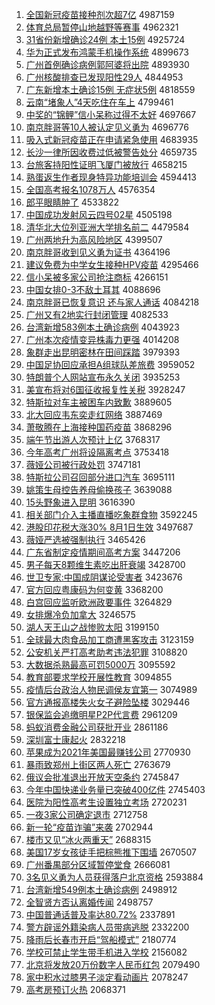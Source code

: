 1. [全国新冠疫苗接种剂次超7亿](http://www.baidu.com/baidu?cl=3&tn=SE_baiduhomet8_jmjb7mjw&rsv_dl=fyb_top&fr=top1000&wd=%C8%AB%B9%FA%D0%C2%B9%DA%D2%DF%C3%E7%BD%D3%D6%D6%BC%C1%B4%CE%B3%AC7%D2%DA) 4987159
1. [体育总局暂停山地越野等赛事](http://www.baidu.com/baidu?cl=3&tn=SE_baiduhomet8_jmjb7mjw&rsv_dl=fyb_top&fr=top1000&wd=%CC%E5%D3%FD%D7%DC%BE%D6%D4%DD%CD%A3%C9%BD%B5%D8%D4%BD%D2%B0%B5%C8%C8%FC%CA%C2) 4962321
1. [31省份新增确诊24例 本土15例](http://www.baidu.com/baidu?cl=3&tn=SE_baiduhomet8_jmjb7mjw&rsv_dl=fyb_top&fr=top1000&wd=31%CA%A1%B7%DD%D0%C2%D4%F6%C8%B7%D5%EF24%C0%FD%20%B1%BE%CD%C115%C0%FD) 4925724
1. [华为正式发布鸿蒙手机操作系统](http://www.baidu.com/baidu?cl=3&tn=SE_baiduhomet8_jmjb7mjw&rsv_dl=fyb_top&fr=top1000&wd=%BB%AA%CE%AA%D5%FD%CA%BD%B7%A2%B2%BC%BA%E8%C3%C9%CA%D6%BB%FA%B2%D9%D7%F7%CF%B5%CD%B3) 4899673
1. [广州首例确诊病例郭阿婆将出院](http://www.baidu.com/baidu?cl=3&tn=SE_baiduhomet8_jmjb7mjw&rsv_dl=fyb_top&fr=top1000&wd=%B9%E3%D6%DD%CA%D7%C0%FD%C8%B7%D5%EF%B2%A1%C0%FD%B9%F9%B0%A2%C6%C5%BD%AB%B3%F6%D4%BA) 4893930
1. [广州核酸排查已发现阳性29人](http://www.baidu.com/baidu?cl=3&tn=SE_baiduhomet8_jmjb7mjw&rsv_dl=fyb_top&fr=top1000&wd=%B9%E3%D6%DD%BA%CB%CB%E1%C5%C5%B2%E9%D2%D1%B7%A2%CF%D6%D1%F4%D0%D429%C8%CB) 4844953
1. [广东新增本土确诊15例 无症状5例](http://www.baidu.com/baidu?cl=3&tn=SE_baiduhomet8_jmjb7mjw&rsv_dl=fyb_top&fr=top1000&wd=%B9%E3%B6%AB%D0%C2%D4%F6%B1%BE%CD%C1%C8%B7%D5%EF15%C0%FD%20%CE%DE%D6%A2%D7%B45%C0%FD) 4818559
1. [云南“堵象人”4天吃住在车上](http://www.baidu.com/baidu?cl=3&tn=SE_baiduhomet8_jmjb7mjw&rsv_dl=fyb_top&fr=top1000&wd=%D4%C6%C4%CF%A1%B0%B6%C2%CF%F3%C8%CB%A1%B14%CC%EC%B3%D4%D7%A1%D4%DA%B3%B5%C9%CF) 4799461
1. [中奖的“锦鲤”信小呆称过得不太好](http://www.baidu.com/baidu?cl=3&tn=SE_baiduhomet8_jmjb7mjw&rsv_dl=fyb_top&fr=top1000&wd=%D6%D0%BD%B1%B5%C4%A1%B0%BD%F5%C0%F0%A1%B1%D0%C5%D0%A1%B4%F4%B3%C6%B9%FD%B5%C3%B2%BB%CC%AB%BA%C3) 4697667
1. [南京胖哥等10人被认定见义勇为](http://www.baidu.com/baidu?cl=3&tn=SE_baiduhomet8_jmjb7mjw&rsv_dl=fyb_top&fr=top1000&wd=%C4%CF%BE%A9%C5%D6%B8%E7%B5%C810%C8%CB%B1%BB%C8%CF%B6%A8%BC%FB%D2%E5%D3%C2%CE%AA) 4696776
1. [吸入式新冠疫苗正在申请紧急使用](http://www.baidu.com/baidu?cl=3&tn=SE_baiduhomet8_jmjb7mjw&rsv_dl=fyb_top&fr=top1000&wd=%CE%FC%C8%EB%CA%BD%D0%C2%B9%DA%D2%DF%C3%E7%D5%FD%D4%DA%C9%EA%C7%EB%BD%F4%BC%B1%CA%B9%D3%C3) 4683935
1. [长沙一律所因收费过低被警告处分](http://www.baidu.com/baidu?cl=3&tn=SE_baiduhomet8_jmjb7mjw&rsv_dl=fyb_top&fr=top1000&wd=%B3%A4%C9%B3%D2%BB%C2%C9%CB%F9%D2%F2%CA%D5%B7%D1%B9%FD%B5%CD%B1%BB%BE%AF%B8%E6%B4%A6%B7%D6) 4659735
1. [台旅客持阳性证明飞厦门被放行](http://www.baidu.com/baidu?cl=3&tn=SE_baiduhomet8_jmjb7mjw&rsv_dl=fyb_top&fr=top1000&wd=%CC%A8%C2%C3%BF%CD%B3%D6%D1%F4%D0%D4%D6%A4%C3%F7%B7%C9%CF%C3%C3%C5%B1%BB%B7%C5%D0%D0) 4658215
1. [熟蛋返生作者现身特异功能培训会](http://www.baidu.com/baidu?cl=3&tn=SE_baiduhomet8_jmjb7mjw&rsv_dl=fyb_top&fr=top1000&wd=%CA%EC%B5%B0%B7%B5%C9%FA%D7%F7%D5%DF%CF%D6%C9%ED%CC%D8%D2%EC%B9%A6%C4%DC%C5%E0%D1%B5%BB%E1) 4594413
1. [全国高考报名1078万人](http://www.baidu.com/baidu?cl=3&tn=SE_baiduhomet8_jmjb7mjw&rsv_dl=fyb_top&fr=top1000&wd=%C8%AB%B9%FA%B8%DF%BF%BC%B1%A8%C3%FB1078%CD%F2%C8%CB) 4576354
1. [郎平眼睛肿了](http://www.baidu.com/baidu?cl=3&tn=SE_baiduhomet8_jmjb7mjw&rsv_dl=fyb_top&fr=top1000&wd=%C0%C9%C6%BD%D1%DB%BE%A6%D6%D7%C1%CB) 4533822
1. [中国成功发射风云四号02星](http://www.baidu.com/baidu?cl=3&tn=SE_baiduhomet8_jmjb7mjw&rsv_dl=fyb_top&fr=top1000&wd=%D6%D0%B9%FA%B3%C9%B9%A6%B7%A2%C9%E4%B7%E7%D4%C6%CB%C4%BA%C502%D0%C7) 4505198
1. [清华北大位列亚洲大学排名前二](http://www.baidu.com/baidu?cl=3&tn=SE_baiduhomet8_jmjb7mjw&rsv_dl=fyb_top&fr=top1000&wd=%C7%E5%BB%AA%B1%B1%B4%F3%CE%BB%C1%D0%D1%C7%D6%DE%B4%F3%D1%A7%C5%C5%C3%FB%C7%B0%B6%FE) 4479584
1. [广州两地升为高风险地区](http://www.baidu.com/baidu?cl=3&tn=SE_baiduhomet8_jmjb7mjw&rsv_dl=fyb_top&fr=top1000&wd=%B9%E3%D6%DD%C1%BD%B5%D8%C9%FD%CE%AA%B8%DF%B7%E7%CF%D5%B5%D8%C7%F8) 4399507
1. [南京胖哥收到见义勇为证书](http://www.baidu.com/baidu?cl=3&tn=SE_baiduhomet8_jmjb7mjw&rsv_dl=fyb_top&fr=top1000&wd=%C4%CF%BE%A9%C5%D6%B8%E7%CA%D5%B5%BD%BC%FB%D2%E5%D3%C2%CE%AA%D6%A4%CA%E9) 4364196
1. [建议免费为中学女生接种HPV疫苗](http://www.baidu.com/baidu?cl=3&tn=SE_baiduhomet8_jmjb7mjw&rsv_dl=fyb_top&fr=top1000&wd=%BD%A8%D2%E9%C3%E2%B7%D1%CE%AA%D6%D0%D1%A7%C5%AE%C9%FA%BD%D3%D6%D6HPV%D2%DF%C3%E7) 4295466
1. [信小呆被多家公司抢注商标](http://www.baidu.com/baidu?cl=3&tn=SE_baiduhomet8_jmjb7mjw&rsv_dl=fyb_top&fr=top1000&wd=%D0%C5%D0%A1%B4%F4%B1%BB%B6%E0%BC%D2%B9%AB%CB%BE%C7%C0%D7%A2%C9%CC%B1%EA) 4266151
1. [中国女排0-3不敌土耳其](http://www.baidu.com/baidu?cl=3&tn=SE_baiduhomet8_jmjb7mjw&rsv_dl=fyb_top&fr=top1000&wd=%D6%D0%B9%FA%C5%AE%C5%C50-3%B2%BB%B5%D0%CD%C1%B6%FA%C6%E4) 4088696
1. [南京胖哥已恢复意识 还与家人通话](http://www.baidu.com/baidu?cl=3&tn=SE_baiduhomet8_jmjb7mjw&rsv_dl=fyb_top&fr=top1000&wd=%C4%CF%BE%A9%C5%D6%B8%E7%D2%D1%BB%D6%B8%B4%D2%E2%CA%B6%20%BB%B9%D3%EB%BC%D2%C8%CB%CD%A8%BB%B0) 4084218
1. [广州又有2地实行封闭管理](http://www.baidu.com/baidu?cl=3&tn=SE_baiduhomet8_jmjb7mjw&rsv_dl=fyb_top&fr=top1000&wd=%B9%E3%D6%DD%D3%D6%D3%D02%B5%D8%CA%B5%D0%D0%B7%E2%B1%D5%B9%DC%C0%ED) 4082533
1. [台湾新增583例本土确诊病例](http://www.baidu.com/baidu?cl=3&tn=SE_baiduhomet8_jmjb7mjw&rsv_dl=fyb_top&fr=top1000&wd=%CC%A8%CD%E5%D0%C2%D4%F6583%C0%FD%B1%BE%CD%C1%C8%B7%D5%EF%B2%A1%C0%FD) 4043923
1. [广州本次疫情变异株毒力更强](http://www.baidu.com/baidu?cl=3&tn=SE_baiduhomet8_jmjb7mjw&rsv_dl=fyb_top&fr=top1000&wd=%B9%E3%D6%DD%B1%BE%B4%CE%D2%DF%C7%E9%B1%E4%D2%EC%D6%EA%B6%BE%C1%A6%B8%FC%C7%BF) 4014208
1. [象群走出昆明密林在田间踩踏](http://www.baidu.com/baidu?cl=3&tn=SE_baiduhomet8_jmjb7mjw&rsv_dl=fyb_top&fr=top1000&wd=%CF%F3%C8%BA%D7%DF%B3%F6%C0%A5%C3%F7%C3%DC%C1%D6%D4%DA%CC%EF%BC%E4%B2%C8%CC%A4) 3979393
1. [中国足协回应承担A组球队差旅费](http://www.baidu.com/baidu?cl=3&tn=SE_baiduhomet8_jmjb7mjw&rsv_dl=fyb_top&fr=top1000&wd=%D6%D0%B9%FA%D7%E3%D0%AD%BB%D8%D3%A6%B3%D0%B5%A3A%D7%E9%C7%F2%B6%D3%B2%EE%C2%C3%B7%D1) 3959052
1. [特朗普个人网站宣布永久关闭](http://www.baidu.com/baidu?cl=3&tn=SE_baiduhomet8_jmjb7mjw&rsv_dl=fyb_top&fr=top1000&wd=%CC%D8%C0%CA%C6%D5%B8%F6%C8%CB%CD%F8%D5%BE%D0%FB%B2%BC%D3%C0%BE%C3%B9%D8%B1%D5) 3935253
1. [美宣布将对6国征收报复性关税](http://www.baidu.com/baidu?cl=3&tn=SE_baiduhomet8_jmjb7mjw&rsv_dl=fyb_top&fr=top1000&wd=%C3%C0%D0%FB%B2%BC%BD%AB%B6%D46%B9%FA%D5%F7%CA%D5%B1%A8%B8%B4%D0%D4%B9%D8%CB%B0) 3928247
1. [特斯拉对车主被困车内致歉](http://www.baidu.com/baidu?cl=3&tn=SE_baiduhomet8_jmjb7mjw&rsv_dl=fyb_top&fr=top1000&wd=%CC%D8%CB%B9%C0%AD%B6%D4%B3%B5%D6%F7%B1%BB%C0%A7%B3%B5%C4%DA%D6%C2%C7%B8) 3889605
1. [北大回应韦东奕走红网络](http://www.baidu.com/baidu?cl=3&tn=SE_baiduhomet8_jmjb7mjw&rsv_dl=fyb_top&fr=top1000&wd=%B1%B1%B4%F3%BB%D8%D3%A6%CE%A4%B6%AB%DE%C8%D7%DF%BA%EC%CD%F8%C2%E7) 3887469
1. [萧敬腾在上海接种国药疫苗](http://www.baidu.com/baidu?cl=3&tn=SE_baiduhomet8_jmjb7mjw&rsv_dl=fyb_top&fr=top1000&wd=%CF%F4%BE%B4%CC%DA%D4%DA%C9%CF%BA%A3%BD%D3%D6%D6%B9%FA%D2%A9%D2%DF%C3%E7) 3868296
1. [端午节出游人次预计上亿](http://www.baidu.com/baidu?cl=3&tn=SE_baiduhomet8_jmjb7mjw&rsv_dl=fyb_top&fr=top1000&wd=%B6%CB%CE%E7%BD%DA%B3%F6%D3%CE%C8%CB%B4%CE%D4%A4%BC%C6%C9%CF%D2%DA) 3768317
1. [今年高考广州将设隔离考点](http://www.baidu.com/baidu?cl=3&tn=SE_baiduhomet8_jmjb7mjw&rsv_dl=fyb_top&fr=top1000&wd=%BD%F1%C4%EA%B8%DF%BF%BC%B9%E3%D6%DD%BD%AB%C9%E8%B8%F4%C0%EB%BF%BC%B5%E3) 3753418
1. [薇娅公司被行政处罚](http://www.baidu.com/baidu?cl=3&tn=SE_baiduhomet8_jmjb7mjw&rsv_dl=fyb_top&fr=top1000&wd=%DE%B1%E6%AB%B9%AB%CB%BE%B1%BB%D0%D0%D5%FE%B4%A6%B7%A3) 3747181
1. [特斯拉公司召回部分进口汽车](http://www.baidu.com/baidu?cl=3&tn=SE_baiduhomet8_jmjb7mjw&rsv_dl=fyb_top&fr=top1000&wd=%CC%D8%CB%B9%C0%AD%B9%AB%CB%BE%D5%D9%BB%D8%B2%BF%B7%D6%BD%F8%BF%DA%C6%FB%B3%B5) 3695111
1. [姚策生母控告养母偷换孩子](http://www.baidu.com/baidu?cl=3&tn=SE_baiduhomet8_jmjb7mjw&rsv_dl=fyb_top&fr=top1000&wd=%D2%A6%B2%DF%C9%FA%C4%B8%BF%D8%B8%E6%D1%F8%C4%B8%CD%B5%BB%BB%BA%A2%D7%D3) 3639088
1. [15头野象进入昆明](http://www.baidu.com/baidu?cl=3&tn=SE_baiduhomet8_jmjb7mjw&rsv_dl=fyb_top&fr=top1000&wd=15%CD%B7%D2%B0%CF%F3%BD%F8%C8%EB%C0%A5%C3%F7) 3616390
1. [相关部门介入主播直播吃象群食物](http://www.baidu.com/baidu?cl=3&tn=SE_baiduhomet8_jmjb7mjw&rsv_dl=fyb_top&fr=top1000&wd=%CF%E0%B9%D8%B2%BF%C3%C5%BD%E9%C8%EB%D6%F7%B2%A5%D6%B1%B2%A5%B3%D4%CF%F3%C8%BA%CA%B3%CE%EF) 3592245
1. [港股印花税大涨30% 8月1日生效](http://www.baidu.com/baidu?cl=3&tn=SE_baiduhomet8_jmjb7mjw&rsv_dl=fyb_top&fr=top1000&wd=%B8%DB%B9%C9%D3%A1%BB%A8%CB%B0%B4%F3%D5%C730%25%208%D4%C21%C8%D5%C9%FA%D0%A7) 3497687
1. [薇娅严选被强制执行](http://www.baidu.com/baidu?cl=3&tn=SE_baiduhomet8_jmjb7mjw&rsv_dl=fyb_top&fr=top1000&wd=%DE%B1%E6%AB%D1%CF%D1%A1%B1%BB%C7%BF%D6%C6%D6%B4%D0%D0) 3465426
1. [广东省制定疫情期间高考方案](http://www.baidu.com/baidu?cl=3&tn=SE_baiduhomet8_jmjb7mjw&rsv_dl=fyb_top&fr=top1000&wd=%B9%E3%B6%AB%CA%A1%D6%C6%B6%A8%D2%DF%C7%E9%C6%DA%BC%E4%B8%DF%BF%BC%B7%BD%B0%B8) 3447206
1. [男子每天8颗维生素吃出肝衰竭](http://www.baidu.com/baidu?cl=3&tn=SE_baiduhomet8_jmjb7mjw&rsv_dl=fyb_top&fr=top1000&wd=%C4%D0%D7%D3%C3%BF%CC%EC8%BF%C5%CE%AC%C9%FA%CB%D8%B3%D4%B3%F6%B8%CE%CB%A5%BD%DF) 3428700
1. [世卫专家:中国成阴谋论受害者](http://www.baidu.com/baidu?cl=3&tn=SE_baiduhomet8_jmjb7mjw&rsv_dl=fyb_top&fr=top1000&wd=%CA%C0%CE%C0%D7%A8%BC%D2%3A%D6%D0%B9%FA%B3%C9%D2%F5%C4%B1%C2%DB%CA%DC%BA%A6%D5%DF) 3423676
1. [官方回应粤康码为何变黄](http://www.baidu.com/baidu?cl=3&tn=SE_baiduhomet8_jmjb7mjw&rsv_dl=fyb_top&fr=top1000&wd=%B9%D9%B7%BD%BB%D8%D3%A6%D4%C1%BF%B5%C2%EB%CE%AA%BA%CE%B1%E4%BB%C6) 3368200
1. [白宫回应监听欧洲政要事件](http://www.baidu.com/baidu?cl=3&tn=SE_baiduhomet8_jmjb7mjw&rsv_dl=fyb_top&fr=top1000&wd=%B0%D7%B9%AC%BB%D8%D3%A6%BC%E0%CC%FD%C5%B7%D6%DE%D5%FE%D2%AA%CA%C2%BC%FE) 3264829
1. [女排爆冷负加拿大](http://www.baidu.com/baidu?cl=3&tn=SE_baiduhomet8_jmjb7mjw&rsv_dl=fyb_top&fr=top1000&wd=%C5%AE%C5%C5%B1%AC%C0%E4%B8%BA%BC%D3%C4%C3%B4%F3) 3246575
1. [湖人天王山之战惨败太阳](http://www.baidu.com/baidu?cl=3&tn=SE_baiduhomet8_jmjb7mjw&rsv_dl=fyb_top&fr=top1000&wd=%BA%FE%C8%CB%CC%EC%CD%F5%C9%BD%D6%AE%D5%BD%B2%D2%B0%DC%CC%AB%D1%F4) 3199150
1. [全球最大肉食品加工商遭黑客攻击](http://www.baidu.com/baidu?cl=3&tn=SE_baiduhomet8_jmjb7mjw&rsv_dl=fyb_top&fr=top1000&wd=%C8%AB%C7%F2%D7%EE%B4%F3%C8%E2%CA%B3%C6%B7%BC%D3%B9%A4%C9%CC%D4%E2%BA%DA%BF%CD%B9%A5%BB%F7) 3123159
1. [公安机关严打高考助考违法犯罪](http://www.baidu.com/baidu?cl=3&tn=SE_baiduhomet8_jmjb7mjw&rsv_dl=fyb_top&fr=top1000&wd=%B9%AB%B0%B2%BB%FA%B9%D8%D1%CF%B4%F2%B8%DF%BF%BC%D6%FA%BF%BC%CE%A5%B7%A8%B7%B8%D7%EF) 3108820
1. [大数据杀熟最高可罚5000万](http://www.baidu.com/baidu?cl=3&tn=SE_baiduhomet8_jmjb7mjw&rsv_dl=fyb_top&fr=top1000&wd=%B4%F3%CA%FD%BE%DD%C9%B1%CA%EC%D7%EE%B8%DF%BF%C9%B7%A35000%CD%F2) 3095592
1. [教育部要求学校开展性教育](http://www.baidu.com/baidu?cl=3&tn=SE_baiduhomet8_jmjb7mjw&rsv_dl=fyb_top&fr=top1000&wd=%BD%CC%D3%FD%B2%BF%D2%AA%C7%F3%D1%A7%D0%A3%BF%AA%D5%B9%D0%D4%BD%CC%D3%FD) 3094855
1. [疫情后台政治人物民调侯友宜第一](http://www.baidu.com/baidu?cl=3&tn=SE_baiduhomet8_jmjb7mjw&rsv_dl=fyb_top&fr=top1000&wd=%D2%DF%C7%E9%BA%F3%CC%A8%D5%FE%D6%CE%C8%CB%CE%EF%C3%F1%B5%F7%BA%EE%D3%D1%D2%CB%B5%DA%D2%BB) 3074989
1. [官方通报高楼失火女子避险坠楼](http://www.baidu.com/baidu?cl=3&tn=SE_baiduhomet8_jmjb7mjw&rsv_dl=fyb_top&fr=top1000&wd=%B9%D9%B7%BD%CD%A8%B1%A8%B8%DF%C2%A5%CA%A7%BB%F0%C5%AE%D7%D3%B1%DC%CF%D5%D7%B9%C2%A5) 3029446
1. [银保监会追缴明星P2P代言费](http://www.baidu.com/baidu?cl=3&tn=SE_baiduhomet8_jmjb7mjw&rsv_dl=fyb_top&fr=top1000&wd=%D2%F8%B1%A3%BC%E0%BB%E1%D7%B7%BD%C9%C3%F7%D0%C7P2P%B4%FA%D1%D4%B7%D1) 2961209
1. [蚂蚁消费金融公司获批开业](http://www.baidu.com/baidu?cl=3&tn=SE_baiduhomet8_jmjb7mjw&rsv_dl=fyb_top&fr=top1000&wd=%C2%EC%D2%CF%CF%FB%B7%D1%BD%F0%C8%DA%B9%AB%CB%BE%BB%F1%C5%FA%BF%AA%D2%B5) 2861186
1. [深圳富士康起火](http://www.baidu.com/baidu?cl=3&tn=SE_baiduhomet8_jmjb7mjw&rsv_dl=fyb_top&fr=top1000&wd=%C9%EE%DB%DA%B8%BB%CA%BF%BF%B5%C6%F0%BB%F0) 2832218
1. [苹果成为2021年美国最赚钱公司](http://www.baidu.com/baidu?cl=3&tn=SE_baiduhomet8_jmjb7mjw&rsv_dl=fyb_top&fr=top1000&wd=%C6%BB%B9%FB%B3%C9%CE%AA2021%C4%EA%C3%C0%B9%FA%D7%EE%D7%AC%C7%AE%B9%AB%CB%BE) 2770930
1. [暴雨致郑州上街区两人死亡](http://www.baidu.com/baidu?cl=3&tn=SE_baiduhomet8_jmjb7mjw&rsv_dl=fyb_top&fr=top1000&wd=%B1%A9%D3%EA%D6%C2%D6%A3%D6%DD%C9%CF%BD%D6%C7%F8%C1%BD%C8%CB%CB%C0%CD%F6) 2763679
1. [俄议会批准退出开放天空条约](http://www.baidu.com/baidu?cl=3&tn=SE_baiduhomet8_jmjb7mjw&rsv_dl=fyb_top&fr=top1000&wd=%B6%ED%D2%E9%BB%E1%C5%FA%D7%BC%CD%CB%B3%F6%BF%AA%B7%C5%CC%EC%BF%D5%CC%F5%D4%BC) 2745847
1. [今年中国快递业务量已突破400亿件](http://www.baidu.com/baidu?cl=3&tn=SE_baiduhomet8_jmjb7mjw&rsv_dl=fyb_top&fr=top1000&wd=%BD%F1%C4%EA%D6%D0%B9%FA%BF%EC%B5%DD%D2%B5%CE%F1%C1%BF%D2%D1%CD%BB%C6%C6400%D2%DA%BC%FE) 2745403
1. [医院为阳性高考生设置独立考场](http://www.baidu.com/baidu?cl=3&tn=SE_baiduhomet8_jmjb7mjw&rsv_dl=fyb_top&fr=top1000&wd=%D2%BD%D4%BA%CE%AA%D1%F4%D0%D4%B8%DF%BF%BC%C9%FA%C9%E8%D6%C3%B6%C0%C1%A2%BF%BC%B3%A1) 2720231
1. [一夜3家公司确定退市](http://www.baidu.com/baidu?cl=3&tn=SE_baiduhomet8_jmjb7mjw&rsv_dl=fyb_top&fr=top1000&wd=%D2%BB%D2%B93%BC%D2%B9%AB%CB%BE%C8%B7%B6%A8%CD%CB%CA%D0) 2712758
1. [新一轮“疫苗诈骗”来袭](http://www.baidu.com/baidu?cl=3&tn=SE_baiduhomet8_jmjb7mjw&rsv_dl=fyb_top&fr=top1000&wd=%D0%C2%D2%BB%C2%D6%A1%B0%D2%DF%C3%E7%D5%A9%C6%AD%A1%B1%C0%B4%CF%AE) 2702944
1. [楼市又见“冰火两重天”](http://www.baidu.com/baidu?cl=3&tn=SE_baiduhomet8_jmjb7mjw&rsv_dl=fyb_top&fr=top1000&wd=%C2%A5%CA%D0%D3%D6%BC%FB%A1%B0%B1%F9%BB%F0%C1%BD%D6%D8%CC%EC%A1%B1) 2688315
1. [美国17岁女孩徒手把棕熊推下围墙](http://www.baidu.com/baidu?cl=3&tn=SE_baiduhomet8_jmjb7mjw&rsv_dl=fyb_top&fr=top1000&wd=%C3%C0%B9%FA17%CB%EA%C5%AE%BA%A2%CD%BD%CA%D6%B0%D1%D7%D8%D0%DC%CD%C6%CF%C2%CE%A7%C7%BD) 2670507
1. [广州番禺部分区域暂停堂食](http://www.baidu.com/baidu?cl=3&tn=SE_baiduhomet8_jmjb7mjw&rsv_dl=fyb_top&fr=top1000&wd=%B9%E3%D6%DD%B7%AC%D8%AE%B2%BF%B7%D6%C7%F8%D3%F2%D4%DD%CD%A3%CC%C3%CA%B3) 2666081
1. [3名见义勇为人员获得落户北京资格](http://www.baidu.com/baidu?cl=3&tn=SE_baiduhomet8_jmjb7mjw&rsv_dl=fyb_top&fr=top1000&wd=3%C3%FB%BC%FB%D2%E5%D3%C2%CE%AA%C8%CB%D4%B1%BB%F1%B5%C3%C2%E4%BB%A7%B1%B1%BE%A9%D7%CA%B8%F1) 2593884
1. [台湾新增549例本土确诊病例](http://www.baidu.com/baidu?cl=3&tn=SE_baiduhomet8_jmjb7mjw&rsv_dl=fyb_top&fr=top1000&wd=%CC%A8%CD%E5%D0%C2%D4%F6549%C0%FD%B1%BE%CD%C1%C8%B7%D5%EF%B2%A1%C0%FD) 2498912
1. [全智贤方否认离婚传闻](http://www.baidu.com/baidu?cl=3&tn=SE_baiduhomet8_jmjb7mjw&rsv_dl=fyb_top&fr=top1000&wd=%C8%AB%D6%C7%CF%CD%B7%BD%B7%F1%C8%CF%C0%EB%BB%E9%B4%AB%CE%C5) 2498757
1. [中国普通话普及率达80.72%](http://www.baidu.com/baidu?cl=3&tn=SE_baiduhomet8_jmjb7mjw&rsv_dl=fyb_top&fr=top1000&wd=%D6%D0%B9%FA%C6%D5%CD%A8%BB%B0%C6%D5%BC%B0%C2%CA%B4%EF80.72%25) 2337891
1. [警方辟谣外籍染病人员带病逃脱](http://www.baidu.com/baidu?cl=3&tn=SE_baiduhomet8_jmjb7mjw&rsv_dl=fyb_top&fr=top1000&wd=%BE%AF%B7%BD%B1%D9%D2%A5%CD%E2%BC%AE%C8%BE%B2%A1%C8%CB%D4%B1%B4%F8%B2%A1%CC%D3%CD%D1) 2332200
1. [降雨后长春市开启“驾船模式”](http://www.baidu.com/baidu?cl=3&tn=SE_baiduhomet8_jmjb7mjw&rsv_dl=fyb_top&fr=top1000&wd=%BD%B5%D3%EA%BA%F3%B3%A4%B4%BA%CA%D0%BF%AA%C6%F4%A1%B0%BC%DD%B4%AC%C4%A3%CA%BD%A1%B1) 2180774
1. [学校可禁止学生带手机进入学校](http://www.baidu.com/baidu?cl=3&tn=SE_baiduhomet8_jmjb7mjw&rsv_dl=fyb_top&fr=top1000&wd=%D1%A7%D0%A3%BF%C9%BD%FB%D6%B9%D1%A7%C9%FA%B4%F8%CA%D6%BB%FA%BD%F8%C8%EB%D1%A7%D0%A3) 2156082
1. [北京将发放20万份数字人民币红包](http://www.baidu.com/baidu?cl=3&tn=SE_baiduhomet8_jmjb7mjw&rsv_dl=fyb_top&fr=top1000&wd=%B1%B1%BE%A9%BD%AB%B7%A2%B7%C520%CD%F2%B7%DD%CA%FD%D7%D6%C8%CB%C3%F1%B1%D2%BA%EC%B0%FC) 2079490
1. [家中积水过膝男子淡定看动画片](http://www.baidu.com/baidu?cl=3&tn=SE_baiduhomet8_jmjb7mjw&rsv_dl=fyb_top&fr=top1000&wd=%BC%D2%D6%D0%BB%FD%CB%AE%B9%FD%CF%A5%C4%D0%D7%D3%B5%AD%B6%A8%BF%B4%B6%AF%BB%AD%C6%AC) 2078247
1. [高考房预订火热](http://www.baidu.com/baidu?cl=3&tn=SE_baiduhomet8_jmjb7mjw&rsv_dl=fyb_top&fr=top1000&wd=%B8%DF%BF%BC%B7%BF%D4%A4%B6%A9%BB%F0%C8%C8) 2068371